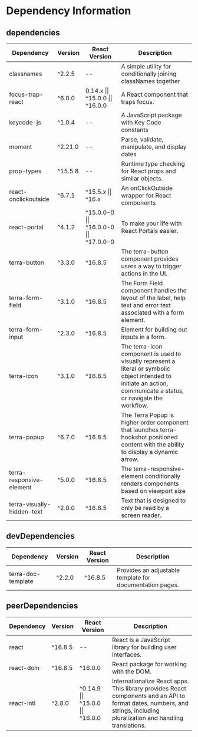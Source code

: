 # Dependency Information

## dependencies
| Dependency | Version | React Version | Description |
|-|-|-|-|
| classnames | ^2.2.5 | -- | A simple utility for conditionally joining classNames together |
| focus-trap-react | ^6.0.0 | 0.14.x \|\| ^15.0.0 \|\| ^16.0.0 | A React component that traps focus. |
| keycode-js | ^1.0.4 | -- | A JavaScript package with Key Code constants |
| moment | ^2.21.0 | -- | Parse, validate, manipulate, and display dates |
| prop-types | ^15.5.8 | -- | Runtime type checking for React props and similar objects. |
| react-onclickoutside | ^6.7.1 | ^15.5.x \|\| ^16.x | An onClickOutside wrapper for React components |
| react-portal | ^4.1.2 | ^15.0.0-0 \|\| ^16.0.0-0 \|\| ^17.0.0-0 | To make your life with React Portals easier. |
| terra-button | ^3.3.0 | ^16.8.5 | The terra-button component provides users a way to trigger actions in the UI. |
| terra-form-field | ^3.1.0 | ^16.8.5 | The Form Field component handles the layout of the label, help text and error text associated with a form element. |
| terra-form-input | ^2.3.0 | ^16.8.5 | Element for building out inputs in a form. |
| terra-icon | ^3.1.0 | ^16.8.5 | The terra-icon component is used to visually represent a literal or symbolic object intended to initiate an action, communicate a status, or navigate the workflow. |
| terra-popup | ^6.7.0 | ^16.8.5 | The Terra Popup is higher order component that launches terra-hookshot positioned content with the ability to display a dynamic arrow. |
| terra-responsive-element | ^5.0.0 | ^16.8.5 | The terra-responsive-element conditionally renders components based on viewport size |
| terra-visually-hidden-text | ^2.0.0 | ^16.8.5 | Text that is designed to only be read by a screen reader. |

## devDependencies
| Dependency | Version | React Version | Description |
|-|-|-|-|
| terra-doc-template | ^2.2.0 | ^16.8.5 | Provides an adjustable template for documentation pages. |

## peerDependencies
| Dependency | Version | React Version | Description |
|-|-|-|-|
| react | ^16.8.5 | -- | React is a JavaScript library for building user interfaces. |
| react-dom | ^16.8.5 | ^16.0.0 | React package for working with the DOM. |
| react-intl | ^2.8.0 | ^0.14.9 \|\| ^15.0.0 \|\| ^16.0.0 | Internationalize React apps. This library provides React components and an API to format dates, numbers, and strings, including pluralization and handling translations. |
